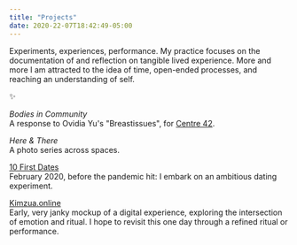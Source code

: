 ```yaml
---
title: "Projects"
date: 2020-22-07T18:42:49-05:00
---
```

Experiments, experiences, performance. My practice focuses on the documentation of and reflection on tangible lived experience. More and more I am attracted to the idea of time, open-ended processes, and reaching an understanding of self.

✨

_Bodies in Community_\
A response to Ovidia Yu's "Breastissues", for [Centre 42](https://centre42.sg/the-vault-lite-open-call/).

_Here & There_\
A photo series across spaces.

[10 First Dates](http://tiny.cc/10FD)\
February 2020, before the pandemic hit: I embark on an ambitious dating experiment.

[Kimzua.online](https://www.figma.com/proto/kFGgLXyzCjBoZbU3OkJgxj/Kimzua-Online-(Desktop)?node-id=1%3A2&scaling=scale-down-width&hide-ui=1)\
Early, very janky mockup of a digital experience, exploring the intersection of emotion and ritual. I hope to revisit this one day through a refined ritual or performance.
